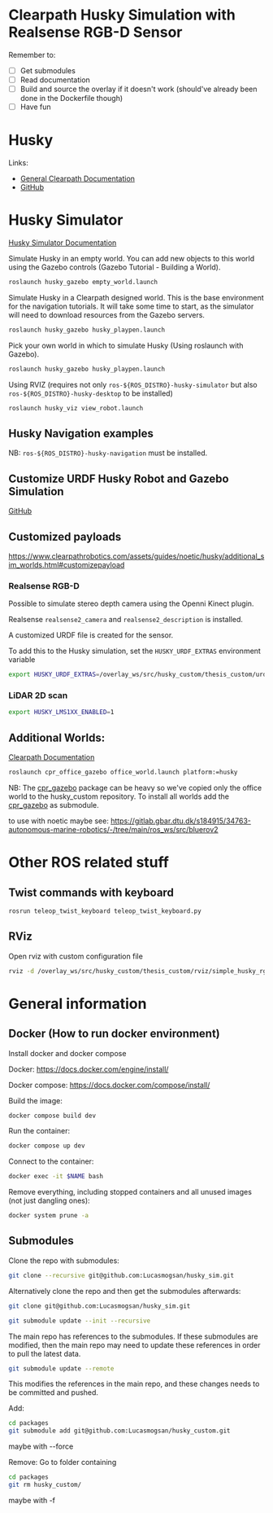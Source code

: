# Clearpath Husky Simulation with Realsense RGB-D Sensor

Remember to:
- [ ] Get submodules
- [ ] Read documentation
- [ ] Build and source the overlay if it doesn't work (should've already been done in the Dockerfile though)
- [ ] Have fun

# Husky
Links:
- [General Clearpath Documentation](https://www.clearpathrobotics.com/assets/guides/noetic/husky/index.html)
- [GitHub](https://github.com/husky/husky?tab=readme-ov-file)

# Husky Simulator
[Husky Simulator Documentation](https://www.clearpathrobotics.com/assets/guides/noetic/husky/SimulatingHusky.html)

Simulate Husky in an empty world. You can add new objects to this world using the Gazebo controls (Gazebo Tutorial - Building a World).
```bash
roslaunch husky_gazebo empty_world.launch
```

Simulate Husky in a Clearpath designed world. This is the base environment for the navigation tutorials. It will take some time to start, as the simulator will need to download resources from the Gazebo servers.
```bash
roslaunch husky_gazebo husky_playpen.launch
```


Pick your own world in which to simulate Husky (Using roslaunch with Gazebo).
```bash
roslaunch husky_gazebo husky_playpen.launch
```

Using RVIZ (requires not only `ros-${ROS_DISTRO}-husky-simulator` but also `ros-${ROS_DISTRO}-husky-desktop` to be installed)
```bash
roslaunch husky_viz view_robot.launch
```

## Husky Navigation examples
NB: `ros-${ROS_DISTRO}-husky-navigation` must be installed.


## Customize URDF Husky Robot and Gazebo Simulation

[GitHub](https://github.com/husky/husky_customization)

## Customized payloads

https://www.clearpathrobotics.com/assets/guides/noetic/husky/additional_sim_worlds.html#customizepayload


### Realsense RGB-D
Possible to simulate stereo depth camera using the Openni Kinect plugin.

Realsense `realsense2_camera` and `realsense2_description` is installed.

A customized URDF file is created for the sensor.

To add this to the Husky simulation, set the `HUSKY_URDF_EXTRAS` environment variable
```bash
export HUSKY_URDF_EXTRAS=/overlay_ws/src/husky_custom/thesis_custom/urdf/realsense.urdf.xacro
```

### LiDAR 2D scan

```bash
export HUSKY_LMS1XX_ENABLED=1
```



## Additional Worlds:
[Clearpath Documentation](https://www.clearpathrobotics.com/assets/guides/noetic/husky/additional_sim_worlds.html)


```bash
roslaunch cpr_office_gazebo office_world.launch platform:=husky
```

NB: The [cpr_gazebo](https://github.com/clearpathrobotics/cpr_gazebo) package can be heavy so we've copied only the office world to the husky_custom repository.
To install all worlds add the [cpr_gazebo](https://github.com/clearpathrobotics/cpr_gazebo) as submodule.





to use with noetic maybe see: https://gitlab.gbar.dtu.dk/s184915/34763-autonomous-marine-robotics/-/tree/main/ros_ws/src/bluerov2








# Other ROS related stuff

## Twist commands with keyboard

```bash
rosrun teleop_twist_keyboard teleop_twist_keyboard.py
```

## RViz
Open rviz with custom configuration file
```bash
rviz -d /overlay_ws/src/husky_custom/thesis_custom/rviz/simple_husky_rgbd.rviz
```



# General information

## Docker (How to run docker environment)

Install docker and docker compose

Docker:
https://docs.docker.com/engine/install/

Docker compose:
https://docs.docker.com/compose/install/

Build the image:
```bash
docker compose build dev
```

Run the container:
```bash
docker compose up dev
```

Connect to the container:
```bash
docker exec -it $NAME bash
```

Remove everything, including stopped containers and all unused images (not just dangling ones):
```bash
docker system prune -a
```

## Submodules
Clone the repo with submodules:
```bash
git clone --recursive git@github.com:Lucasmogsan/husky_sim.git
```

Alternatively clone the repo and then get the submodules afterwards:

```bash
git clone git@github.com:Lucasmogsan/husky_sim.git
```

```bash
git submodule update --init --recursive
```


The main repo has references to the submodules. If these submodules are modified, then the main repo may need to update these references in order to pull the latest data.
```bash
git submodule update --remote
```

This modifies the references in the main repo, and these changes needs to be committed and pushed.


Add:
```bash
cd packages
git submodule add git@github.com:Lucasmogsan/husky_custom.git
```
maybe with --force

Remove: Go to folder containing 
```bash
cd packages
git rm husky_custom/
```
maybe with -f